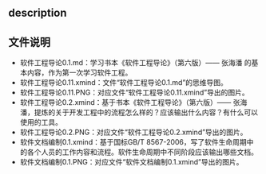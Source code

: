 description
------------------

## 文件说明

* 软件工程导论0.1.md：学习书本《软件工程导论》（第六版）—— 张海潘 的基本内容，作为第一次学习软件工程。
* 软件工程导论0.11.xmind：文件“软件工程导论0.1.md”的思维导图。  
* 软件工程导论0.11.PNG：对应文件“软件工程导论0.11.xmind”导出的图片。
* 软件工程导论0.2.xmind：基于书本《软件工程导论》（第六版）—— 张海潘，提炼的关于开发工程中的流程怎么样的？应该输出什么内容？有什么可以使用的工具。
* 软件工程导论0.2.PNG：对应文件“软件工程导论0.2.xmind”导出的图片。  
* 软件文档编制0.1.xmind：基于国标GB/T 8567-2006，写了软件生命周期中的各个人员的工作内容和流程。软件生命周期中不同阶段应该输出哪些文档。
* 软件文档编制0.1.PNG：对应文件“软件文档编制0.1.xmind”导出的图片。



